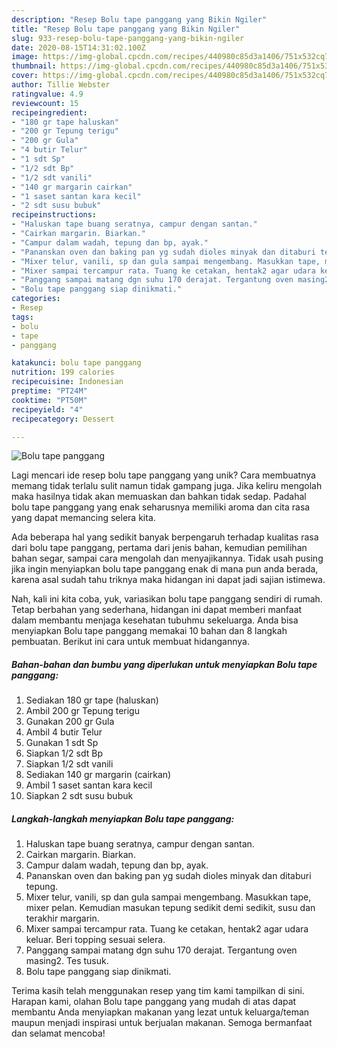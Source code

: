 ```yaml
---
description: "Resep Bolu tape panggang yang Bikin Ngiler"
title: "Resep Bolu tape panggang yang Bikin Ngiler"
slug: 933-resep-bolu-tape-panggang-yang-bikin-ngiler
date: 2020-08-15T14:31:02.100Z
image: https://img-global.cpcdn.com/recipes/440980c85d3a1406/751x532cq70/bolu-tape-panggang-foto-resep-utama.jpg
thumbnail: https://img-global.cpcdn.com/recipes/440980c85d3a1406/751x532cq70/bolu-tape-panggang-foto-resep-utama.jpg
cover: https://img-global.cpcdn.com/recipes/440980c85d3a1406/751x532cq70/bolu-tape-panggang-foto-resep-utama.jpg
author: Tillie Webster
ratingvalue: 4.9
reviewcount: 15
recipeingredient:
- "180 gr tape haluskan"
- "200 gr Tepung terigu"
- "200 gr Gula"
- "4 butir Telur"
- "1 sdt Sp"
- "1/2 sdt Bp"
- "1/2 sdt vanili"
- "140 gr margarin cairkan"
- "1 saset santan kara kecil"
- "2 sdt susu bubuk"
recipeinstructions:
- "Haluskan tape buang seratnya, campur dengan santan."
- "Cairkan margarin. Biarkan."
- "Campur dalam wadah, tepung dan bp, ayak."
- "Pananskan oven dan baking pan yg sudah dioles minyak dan ditaburi tepung."
- "Mixer telur, vanili, sp dan gula sampai mengembang. Masukkan tape, mixer pelan. Kemudian masukan tepung sedikit demi sedikit, susu dan terakhir margarin."
- "Mixer sampai tercampur rata. Tuang ke cetakan, hentak2 agar udara keluar. Beri topping sesuai selera."
- "Panggang sampai matang dgn suhu 170 derajat. Tergantung oven masing2. Tes tusuk."
- "Bolu tape panggang siap dinikmati."
categories:
- Resep
tags:
- bolu
- tape
- panggang

katakunci: bolu tape panggang 
nutrition: 199 calories
recipecuisine: Indonesian
preptime: "PT24M"
cooktime: "PT50M"
recipeyield: "4"
recipecategory: Dessert

---
```



![Bolu tape panggang](https://img-global.cpcdn.com/recipes/440980c85d3a1406/751x532cq70/bolu-tape-panggang-foto-resep-utama.jpg)

Lagi mencari ide resep bolu tape panggang yang unik? Cara membuatnya memang tidak terlalu sulit namun tidak gampang juga. Jika keliru mengolah maka hasilnya tidak akan memuaskan dan bahkan tidak sedap. Padahal bolu tape panggang yang enak seharusnya memiliki aroma dan cita rasa yang dapat memancing selera kita.

Ada beberapa hal yang sedikit banyak berpengaruh terhadap kualitas rasa dari bolu tape panggang, pertama dari jenis bahan, kemudian pemilihan bahan segar, sampai cara mengolah dan menyajikannya. Tidak usah pusing jika ingin menyiapkan bolu tape panggang enak di mana pun anda berada, karena asal sudah tahu triknya maka hidangan ini dapat jadi sajian istimewa.




Nah, kali ini kita coba, yuk, variasikan bolu tape panggang sendiri di rumah. Tetap berbahan yang sederhana, hidangan ini dapat memberi manfaat dalam membantu menjaga kesehatan tubuhmu sekeluarga. Anda bisa menyiapkan Bolu tape panggang memakai 10 bahan dan 8 langkah pembuatan. Berikut ini cara untuk membuat hidangannya.

<!--inarticleads1-->

##### Bahan-bahan dan bumbu yang diperlukan untuk menyiapkan Bolu tape panggang:

1. Sediakan 180 gr tape (haluskan)
1. Ambil 200 gr Tepung terigu
1. Gunakan 200 gr Gula
1. Ambil 4 butir Telur
1. Gunakan 1 sdt Sp
1. Siapkan 1/2 sdt Bp
1. Siapkan 1/2 sdt vanili
1. Sediakan 140 gr margarin (cairkan)
1. Ambil 1 saset santan kara kecil
1. Siapkan 2 sdt susu bubuk




<!--inarticleads2-->

##### Langkah-langkah menyiapkan Bolu tape panggang:

1. Haluskan tape buang seratnya, campur dengan santan.
1. Cairkan margarin. Biarkan.
1. Campur dalam wadah, tepung dan bp, ayak.
1. Pananskan oven dan baking pan yg sudah dioles minyak dan ditaburi tepung.
1. Mixer telur, vanili, sp dan gula sampai mengembang. Masukkan tape, mixer pelan. Kemudian masukan tepung sedikit demi sedikit, susu dan terakhir margarin.
1. Mixer sampai tercampur rata. Tuang ke cetakan, hentak2 agar udara keluar. Beri topping sesuai selera.
1. Panggang sampai matang dgn suhu 170 derajat. Tergantung oven masing2. Tes tusuk.
1. Bolu tape panggang siap dinikmati.




Terima kasih telah menggunakan resep yang tim kami tampilkan di sini. Harapan kami, olahan Bolu tape panggang yang mudah di atas dapat membantu Anda menyiapkan makanan yang lezat untuk keluarga/teman maupun menjadi inspirasi untuk berjualan makanan. Semoga bermanfaat dan selamat mencoba!
